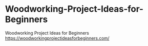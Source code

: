 # Woodworking-Project-Ideas-for-Beginners
Woodworking Project Ideas for Beginners
https://woodworkingprojectideasforbeginners.com/




